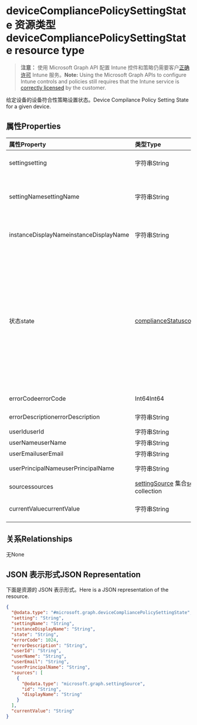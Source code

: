 # <a name="devicecompliancepolicysettingstate-resource-type"></a><span data-ttu-id="89afb-101">deviceCompliancePolicySettingState 资源类型</span><span class="sxs-lookup"><span data-stu-id="89afb-101">deviceCompliancePolicySettingState resource type</span></span>

> <span data-ttu-id="89afb-102">**注意：** 使用 Microsoft Graph API 配置 Intune 控件和策略仍需要客户[正确许可](https://go.microsoft.com/fwlink/?linkid=839381) Intune 服务。</span><span class="sxs-lookup"><span data-stu-id="89afb-102">**Note:** Using the Microsoft Graph APIs to configure Intune controls and policies still requires that the Intune service is [correctly licensed](https://go.microsoft.com/fwlink/?linkid=839381) by the customer.</span></span>

<span data-ttu-id="89afb-103">给定设备的设备符合性策略设置状态。</span><span class="sxs-lookup"><span data-stu-id="89afb-103">Device Compilance Policy Setting State for a given device.</span></span>
## <a name="properties"></a><span data-ttu-id="89afb-104">属性</span><span class="sxs-lookup"><span data-stu-id="89afb-104">Properties</span></span>
|<span data-ttu-id="89afb-105">属性</span><span class="sxs-lookup"><span data-stu-id="89afb-105">Property</span></span>|<span data-ttu-id="89afb-106">类型</span><span class="sxs-lookup"><span data-stu-id="89afb-106">Type</span></span>|<span data-ttu-id="89afb-107">说明</span><span class="sxs-lookup"><span data-stu-id="89afb-107">Description</span></span>|
|:---|:---|:---|
|<span data-ttu-id="89afb-108">setting</span><span class="sxs-lookup"><span data-stu-id="89afb-108">setting</span></span>|<span data-ttu-id="89afb-109">字符串</span><span class="sxs-lookup"><span data-stu-id="89afb-109">String</span></span>|<span data-ttu-id="89afb-110">报告的设置</span><span class="sxs-lookup"><span data-stu-id="89afb-110">The setting that is being reported</span></span>|
|<span data-ttu-id="89afb-111">settingName</span><span class="sxs-lookup"><span data-stu-id="89afb-111">settingName</span></span>|<span data-ttu-id="89afb-112">字符串</span><span class="sxs-lookup"><span data-stu-id="89afb-112">String</span></span>|<span data-ttu-id="89afb-113">报告的本地化/用户友好设置名称</span><span class="sxs-lookup"><span data-stu-id="89afb-113">Localized/user friendly setting name that is being reported</span></span>|
|<span data-ttu-id="89afb-114">instanceDisplayName</span><span class="sxs-lookup"><span data-stu-id="89afb-114">instanceDisplayName</span></span>|<span data-ttu-id="89afb-115">字符串</span><span class="sxs-lookup"><span data-stu-id="89afb-115">String</span></span>|<span data-ttu-id="89afb-116">报告的设置实例的名称。</span><span class="sxs-lookup"><span data-stu-id="89afb-116">Name of setting instance that is being reported.</span></span>|
|<span data-ttu-id="89afb-117">状态</span><span class="sxs-lookup"><span data-stu-id="89afb-117">state</span></span>|[<span data-ttu-id="89afb-118">complianceStatus</span><span class="sxs-lookup"><span data-stu-id="89afb-118">complianceStatus</span></span>](../resources/intune_shared_compliancestatus.md)|<span data-ttu-id="89afb-119">设置合规性状态。</span><span class="sxs-lookup"><span data-stu-id="89afb-119">The compliance state of the setting Possible values are: , , , , , , .</span></span> <span data-ttu-id="89afb-120">可取值为：`unknown`、`notApplicable`、`compliant`、`remediated`、`nonCompliant`、`error`、`conflict`。</span><span class="sxs-lookup"><span data-stu-id="89afb-120">The possible values are `unknown`, `notApplicable`, `compliant`, `remediated`, `nonCompliant`, `error`, `conflict`, , , , , or .</span></span>|
|<span data-ttu-id="89afb-121">errorCode</span><span class="sxs-lookup"><span data-stu-id="89afb-121">errorCode</span></span>|<span data-ttu-id="89afb-122">Int64</span><span class="sxs-lookup"><span data-stu-id="89afb-122">Int64</span></span>|<span data-ttu-id="89afb-123">设置的错误代码</span><span class="sxs-lookup"><span data-stu-id="89afb-123">Error code for the setting</span></span>|
|<span data-ttu-id="89afb-124">errorDescription</span><span class="sxs-lookup"><span data-stu-id="89afb-124">errorDescription</span></span>|<span data-ttu-id="89afb-125">字符串</span><span class="sxs-lookup"><span data-stu-id="89afb-125">String</span></span>|<span data-ttu-id="89afb-126">错误说明</span><span class="sxs-lookup"><span data-stu-id="89afb-126">Error description</span></span>|
|<span data-ttu-id="89afb-127">userId</span><span class="sxs-lookup"><span data-stu-id="89afb-127">userId</span></span>|<span data-ttu-id="89afb-128">字符串</span><span class="sxs-lookup"><span data-stu-id="89afb-128">String</span></span>|<span data-ttu-id="89afb-129">UserId</span><span class="sxs-lookup"><span data-stu-id="89afb-129">UserId</span></span>|
|<span data-ttu-id="89afb-130">userName</span><span class="sxs-lookup"><span data-stu-id="89afb-130">userName</span></span>|<span data-ttu-id="89afb-131">字符串</span><span class="sxs-lookup"><span data-stu-id="89afb-131">String</span></span>|<span data-ttu-id="89afb-132">UserName</span><span class="sxs-lookup"><span data-stu-id="89afb-132">UserName</span></span>|
|<span data-ttu-id="89afb-133">userEmail</span><span class="sxs-lookup"><span data-stu-id="89afb-133">userEmail</span></span>|<span data-ttu-id="89afb-134">字符串</span><span class="sxs-lookup"><span data-stu-id="89afb-134">String</span></span>|<span data-ttu-id="89afb-135">UserEmail</span><span class="sxs-lookup"><span data-stu-id="89afb-135">UserEmail</span></span>|
|<span data-ttu-id="89afb-136">userPrincipalName</span><span class="sxs-lookup"><span data-stu-id="89afb-136">userPrincipalName</span></span>|<span data-ttu-id="89afb-137">字符串</span><span class="sxs-lookup"><span data-stu-id="89afb-137">String</span></span>|<span data-ttu-id="89afb-138">UserPrincipalName。</span><span class="sxs-lookup"><span data-stu-id="89afb-138">UserPrincipalName.</span></span>|
|<span data-ttu-id="89afb-139">sources</span><span class="sxs-lookup"><span data-stu-id="89afb-139">sources</span></span>|<span data-ttu-id="89afb-140">[settingSource](../resources/intune_deviceconfig_settingsource.md) 集合</span><span class="sxs-lookup"><span data-stu-id="89afb-140">[settingSource](../resources/intune_deviceconfig_settingsource.md) collection</span></span>|<span data-ttu-id="89afb-141">参与策略</span><span class="sxs-lookup"><span data-stu-id="89afb-141">Contributing policies</span></span>|
|<span data-ttu-id="89afb-142">currentValue</span><span class="sxs-lookup"><span data-stu-id="89afb-142">currentValue</span></span>|<span data-ttu-id="89afb-143">字符串</span><span class="sxs-lookup"><span data-stu-id="89afb-143">String</span></span>|<span data-ttu-id="89afb-144">设备上设置的当前值</span><span class="sxs-lookup"><span data-stu-id="89afb-144">Current value of setting on device</span></span>|

## <a name="relationships"></a><span data-ttu-id="89afb-145">关系</span><span class="sxs-lookup"><span data-stu-id="89afb-145">Relationships</span></span>
<span data-ttu-id="89afb-146">无</span><span class="sxs-lookup"><span data-stu-id="89afb-146">None</span></span>
## <a name="json-representation"></a><span data-ttu-id="89afb-147">JSON 表示形式</span><span class="sxs-lookup"><span data-stu-id="89afb-147">JSON Representation</span></span>
<span data-ttu-id="89afb-148">下面是资源的 JSON 表示形式。</span><span class="sxs-lookup"><span data-stu-id="89afb-148">Here is a JSON representation of the resource.</span></span>
<!--{
  "blockType": "resource",
  "@odata.type": "microsoft.graph.deviceCompliancePolicySettingState"
}-->
``` json
{
  "@odata.type": "#microsoft.graph.deviceCompliancePolicySettingState",
  "setting": "String",
  "settingName": "String",
  "instanceDisplayName": "String",
  "state": "String",
  "errorCode": 1024,
  "errorDescription": "String",
  "userId": "String",
  "userName": "String",
  "userEmail": "String",
  "userPrincipalName": "String",
  "sources": [
    {
      "@odata.type": "microsoft.graph.settingSource",
      "id": "String",
      "displayName": "String"
    }
  ],
  "currentValue": "String"
}
```



